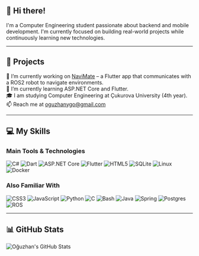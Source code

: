 ## 👋 Hi there!

I'm a Computer Engineering student passionate about backend and mobile development. I'm currently focused on building real-world projects while continuously learning new technologies.

---

## 🚀 Projects

🔭 I’m currently working on [NaviMate](https://github.com/oguzhanygi/navimate) – a Flutter app that communicates with a ROS2 robot to navigate environments.  
🌱 I’m currently learning ASP.NET Core and Flutter.  
🎓 I am studying Computer Engineering at Çukurova University (4th year).  
📫 Reach me at [oguzhanygo@gmail.com](mailto:oguzhanygo@gmail.com)

---

## 💻 My Skills

### Main Tools & Technologies

![C#](https://img.shields.io/badge/c%23-%23239120.svg?style=for-the-badge&logo=csharp&logoColor=white)
![Dart](https://img.shields.io/badge/dart-%230175C2.svg?style=for-the-badge&logo=dart&logoColor=white)
![ASP.NET Core](https://img.shields.io/badge/.NET-5C2D91?style=for-the-badge&logo=.net&logoColor=white)
![Flutter](https://img.shields.io/badge/Flutter-%2302569B.svg?style=for-the-badge&logo=Flutter&logoColor=white)
![HTML5](https://img.shields.io/badge/html5-%23E34F26.svg?style=for-the-badge&logo=html5&logoColor=white)
![SQLite](https://img.shields.io/badge/sqlite-%2307405e.svg?style=for-the-badge&logo=sqlite&logoColor=white)
![Linux](https://img.shields.io/badge/Linux-FCC624?style=for-the-badge&logo=linux&logoColor=black)
![Docker](https://img.shields.io/badge/docker-%230db7ed.svg?style=for-the-badge&logo=docker&logoColor=white)

### Also Familiar With

![CSS3](https://img.shields.io/badge/css3-%231572B6.svg?style=for-the-badge&logo=css3&logoColor=white)
![JavaScript](https://img.shields.io/badge/javascript-%23323330.svg?style=for-the-badge&logo=javascript&logoColor=%23F7DF1E)
![Python](https://img.shields.io/badge/python-3670A0?style=for-the-badge&logo=python&logoColor=ffdd54)
![C](https://img.shields.io/badge/c-%2300599C.svg?style=for-the-badge&logo=c&logoColor=white) 
![Bash](https://img.shields.io/badge/bash_script-%23121011.svg?style=for-the-badge&logo=gnu-bash&logoColor=white)
![Java](https://img.shields.io/badge/java-%23ED8B00.svg?style=for-the-badge&logo=openjdk&logoColor=white)
![Spring](https://img.shields.io/badge/spring-%236DB33F.svg?style=for-the-badge&logo=spring&logoColor=white)
![Postgres](https://img.shields.io/badge/postgres-%23316192.svg?style=for-the-badge&logo=postgresql&logoColor=white)
![ROS](https://img.shields.io/badge/ros-%230A0FF9.svg?style=for-the-badge&logo=ros&logoColor=white)

---

## 📊 GitHub Stats

![Oğuzhan's GitHub Stats](https://github-readme-stats.vercel.app/api?username=oguzhanygi&show_icons=true&theme=tokyonight)
